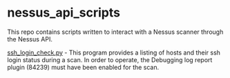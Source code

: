 # nessus_api_scripts

This repo contains scripts written to interact with a Nessus scanner through the Nessus API.  

 [ssh_login_check.py](https://github.com/cyberheisen/nessus_api_scripts/blob/main/ssh_login_check.py) -  This program provides a listing of hosts and their ssh login status during a scan. In order to operate, the Debugging log report plugin (84239) must have been enabled for the scan.
 
